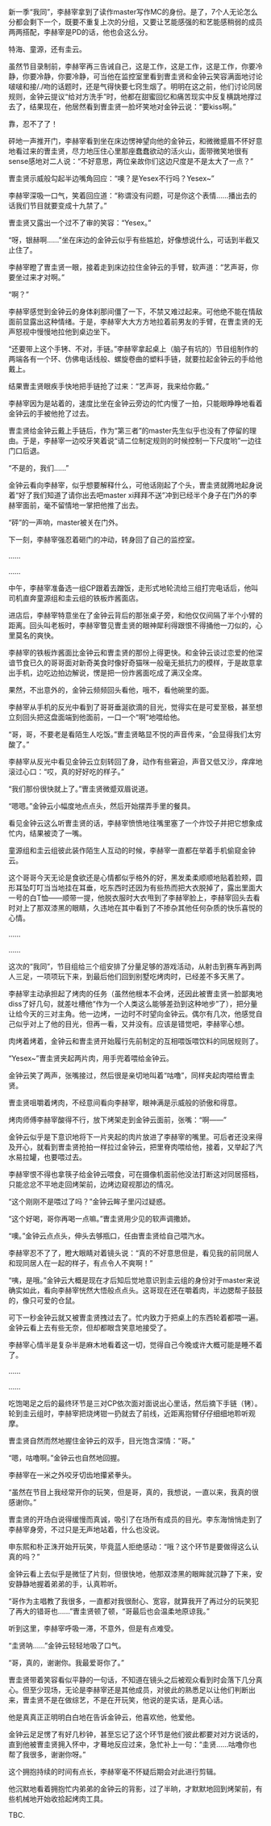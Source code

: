 
新一季“我同”，李赫宰拿到了读作master写作MC的身份。是了，7个人无论怎么分都会剩下一个，既要不重复上次的分组，又要让艺能感强的和艺能感稍弱的成员两两搭配，李赫宰是PD的话，他也会这么分。

特海、童源，还有圭云。

虽然节目录制前，李赫宰再三告诫自己，这是工作，这是工作，这是工作，你要冷静，你要冷静，你要冷静，可当他在监控室里看到曺圭贤和金钟云笑容满面地讨论啵啵和接/./吻的话题时，还是气得快要七窍生烟了。明明在这之前，他们讨论同居规则，金钟云提议“给对方洗手”时，他都在甜蜜回忆和痛苦现实中反复横跳地撑过去了，结果现在，他居然看到曺圭贤一脸坏笑地对金钟云说：“要kiss啊。”

靠，忍不了了！

砰地一声推开门，李赫宰看到坐在床边愣神望向他的金钟云，和微微蹙眉不怀好意地看过来的曺圭贤，尽力地压住心里那座蠢蠢欲动的活火山，面带微笑地很有sense感地对二人说：“不好意思，两位亲故你们这边尺度是不是太大了一点？”

曺圭贤示威般勾起半边嘴角回应：“噢？是Yesex不行吗？Yesex~”

李赫宰深吸一口气，笑着回应道：“称谓没有问题，可是你这个表情……播出去的话我们节目就要变成十九禁了。”

曺圭贤又露出一个过不了审的笑容：“Yesex。”

“呀，银赫啊……”坐在床边的金钟云似乎有些尴尬，好像想说什么，可话到半截又止住了。

李赫宰瞪了曺圭贤一眼，接着走到床边拉住金钟云的手臂，软声道：“艺声哥，你要坐过来才对啊。”

“啊？”

李赫宰感觉到金钟云的身体刹那间僵了一下，不禁又难过起来。可他绝不能在情敌面前显露出这种情绪。于是，李赫宰大大方方地拉着前男友的手臂，在曺圭贤的无声怒视中慢慢地拉他到桌边坐下。

“还要带上这个手铐、不对，手链。”李赫宰拿起桌上（脑子有坑的）节目组制作的两端各有一个环、仿佛电话线般、螺旋卷曲的塑料手链，就要拉起金钟云的手给他戴上。

结果曺圭贤眼疾手快地把手链抢了过来：“艺声哥，我来给你戴。”

李赫宰因为是站着的，速度比坐在金钟云旁边的忙内慢了一拍，只能眼睁睁地看着金钟云的手被他抢了过去。

曺圭贤给金钟云戴上手链后，作为“第三者”的master先生似乎也没有了停留的理由。于是，李赫宰一边咬牙笑着说“请二位制定规则的时候控制一下尺度哟”一边往门口后退。

“不是的，我们……”

金钟云看向李赫宰，似乎想要解释什么，可他话刚起了个头，曺圭贤就腾地起身说着“好了我们知道了请你出去吧master xi拜拜不送”冲到已经半个身子在门外的李赫宰面前，毫不留情地一掌把他推了出去。

“砰”的一声响，master被关在门外。

下一刻，李赫宰强忍着砸门的冲动，转身回了自己的监控室。

……

……

中午，李赫宰准备选一组CP跟着去蹭饭，走形式地轮流给三组打完电话后，他叫司机直奔童源组和圭云组的铁板炸酱面店。

进店后，李赫宰特意坐在了金钟云背后的那张桌子旁，和他仅仅间隔了半个小臂的距离。回头叫老板时，李赫宰瞥见曺圭贤的眼神犀利得跟恨不得捅他一刀似的，心里莫名的爽快。

李赫宰的铁板炸酱面比金钟云和曺圭贤的那份上得更快。和金钟云谈过恋爱的他深谙节食已久的哥哥面对新奇美食时像好奇猫咪一般毫无抵抗力的模样，于是故意拿出手机，边吃边拍边解说，愣是把一份炸酱面吃成了满汉全席。

果然，不出意外的，金钟云频频回头看他，哦不，看他碗里的面。

李赫宰从手机的反光中看到了哥哥垂涎欲滴的目光，觉得实在是可爱至极，甚至想立刻回头把这盘面端到他面前，一口一个“啊”地喂给他。

“哥，哥，不要老是看陌生人吃饭。”曺圭贤略显不悦的声音传来，“会显得我们太穷酸了。”

李赫宰从反光中看见金钟云立刻转回了身，动作有些窘迫，声音又低又沙，痒痒地滚过心口：“哎，真的好好吃的样子。”

“我们那份很快就上了。”曺圭贤微蹙双眉说道。

“嗯嗯。”金钟云小幅度地点点头，然后开始摆弄手里的餐具。

看见金钟云这么听曺圭贤的话，李赫宰愤愤地往嘴里塞了一个炸饺子并把它想象成忙内，结果被烫了一嘴。

童源组和圭云组彼此装作陌生人互动的时候，李赫宰一直都在举着手机偷窥金钟云。

这个哥哥今天无论是食欲还是心情都似乎格外的好，黑发柔柔顺顺地贴着脸颊，圆形耳坠叮叮当当地挂在耳垂，吃东西时还因为有些热而把大衣脱掉了，露出里面大一号的白T恤——顺带一提，他脱衣服时大衣甩到了李赫宰脸上，李赫宰回头去看时对上了那双漆黑的眼睛，久违地在其中看到了不掺杂其他任何杂质的快乐喜悦的心情。

……

……

这次的“我同”，节目组给三个组安排了分量足够的游戏活动，从射击到赛车再到两人三足，一项项玩下来，到最后他们回到别墅吃烤肉时，已经差不多天黑了。

李赫宰主动承担起了烤肉的任务（虽然他根本不会烤，还因此被曺圭贤一脸鄙夷地diss了好几句，就差吐槽他“作为一个人类这么能够差劲到这种地步”了），把分量让给今天的三对主角。他一边烤，一边时不时望向金钟云。偶尔有几次，他感觉自己似乎对上了他的目光，但再一看，又并没有。应该是错觉吧，李赫宰心想。

肉烤着烤着，金钟云和曺圭贤开始履行先前制定的互相喂饭喂饮料的同居规则了。

“Yesex~”曺圭贤夹起两片肉，用手兜着喂给金钟云。

金钟云笑了两声，张嘴接过，然后很是亲切地叫着“咕噜”，同样夹起肉喂给曺圭贤。

曺圭贤咀嚼着烤肉，不经意间看向李赫宰，眼神满是示威般的骄傲和得意。

烤肉师傅李赫宰酸得不行，放下烤架走到金钟云面前，张嘴：“啊——”

金钟云似乎是下意识地将下一片夹起的肉片放进了李赫宰的嘴里。可后者还没来得及开心，就看到曺圭贤抢拍一样拉过金钟云，把里脊肉喂给他，接着，又举起了汽水易拉罐，也要喂过去。

李赫宰恨不得也拿筷子给金钟云喂食，可在摄像机面前他没法打断这对同居搭档，只能忿忿不平地走回烤架前，边烤边窥视那边的情况。

“这个刚刚不是喂过了吗？”金钟云眸子里闪过疑惑。

“这个好喝，哥你再喝一点嘛。”曺圭贤用少见的软声调撒娇。

“噢。”金钟云点点头，伸头去够瓶口，任由曺圭贤给自己喂汽水。

李赫宰忍不了了，瞪大眼睛对着镜头说：“真的不好意思但是，看见我的前同居人和现同居人在一起的样子，有点令人不爽啊！”

“咦，是哦。”金钟云大概是现在才后知后觉地意识到圭云组的身份对于master来说确实如此，看向李赫宰恍然大悟般点点头。这哥现在还在嚼着肉，半边腮帮子鼓鼓的，像只可爱的仓鼠。

可下一秒金钟云就又被曺圭贤拽过去了。忙内致力于把桌上的东西轮着都喂一遍。金钟云看上去有些无奈，但却都眼含笑意地接受了。

李赫宰心情半是复杂半是麻木地看着这一切，觉得自己今晚或许大概可能是睡不着了。

……

……

吃饱喝足之后的最终环节是三对CP依次面对面说出心里话，然后摘下手链（铐）。轮到圭云组时，李赫宰把烧烤钳一扔就去了前线，近距离抱臂仔仔细细地聆听观摩。

曺圭贤自然而然地握住金钟云的双手，目光饱含深情：“哥。”

“嗯，咕噜啊。”金钟云也自然地回握。

李赫宰在一米之外咬牙切齿地攥紧拳头。

“虽然在节目上我经常开你的玩笑，但是哥，真的，我想说，一直以来，我真的很感谢你。”

曺圭贤的开场白说得缓慢而真诚，吸引了在场所有成员的目光。李东海悄悄走到了李赫宰身旁，不过只是无声地站着，什么也没说。

申东熙和朴正洙开始开玩笑，毕竟蓝人拒绝感动：“哦？这个环节是要做得这么认真的吗？”

金钟云看上去似乎是微怔了片刻，但很快地，他那双漆黑的眼眸就沉静了下来，安安静静地握着弟弟的手，认真聆听。

“哥作为主唱教了我很多，一直都对我很耐心、宽容，就算我开了再过分的玩笑犯了再大的错哥也……”曺圭贤顿了顿，“哥最后也会温柔地原谅我。”

听到这里，李赫宰呼吸一滞，不意外，但是有点难受。

“圭贤呐……”金钟云轻轻地吸了口气。

“哥，真的，谢谢你。我最爱哥你了。”

曺圭贤带着笑容看似平静的一句话，不知道在镜头之后被观众看到时会落下几分真心。但至少现场，无论是李赫宰还是其他成员，对彼此的熟悉足以让他们判断出来，曺圭贤不是在做综艺，不是在开玩笑，他说的是实话，是真心话。

他是真真正正明明白白地在告诉金钟云，他喜欢他，他爱他。

金钟云足足愣了有好几秒钟，甚至忘记了这个环节是他们彼此都要对对方说话的，直到他被曺圭贤拥入怀中，才蓦地反应过来，急忙补上一句：“圭贤……咕噜你也帮了我很多，谢谢你呀。”

这个拥抱持续的时间有点长，李赫宰毫不怀疑后期会对此进行剪辑。

他沉默地看着拥抱忙内弟弟的金钟云的背影，过了半晌，才默默地回到烤架前，有些机械地开始收拾起烤肉工具。



TBC.
